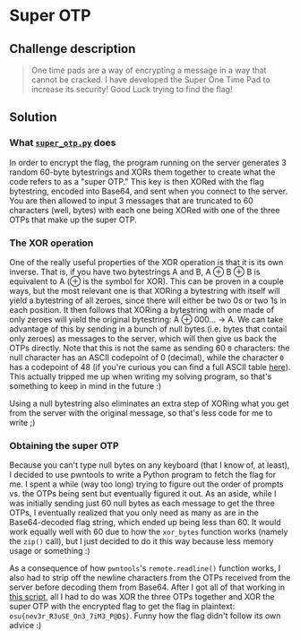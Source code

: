 # Super OTP

## Challenge description

> One time pads are a way of encrypting a message in a way that cannot be cracked. I have developed the Super One Time Pad to increase its security!
> Good Luck trying to find the flag!

## Solution

### What [`super_otp.py`](./provided/super_otp.py) does

In order to encrypt the flag, the program running on the server generates 3 random 60-byte bytestrings and XORs them together to create what the code refers to as a "super OTP." This key is then XORed with the flag bytestring, encoded into Base64, and sent when you connect to the server. You are then allowed to input 3 messages that are truncated to 60 characters (well, bytes) with each one being XORed with one of the three OTPs that make up the super OTP.

### The XOR operation

One of the really useful properties of the XOR operation is that it is its own inverse. That is, if you have two bytestrings A and B, A ⊕ B ⊕ B is equivalent to A (⊕ is the symbol for XOR). This can be proven in a couple ways, but the most relevant one is that XORing a bytestring with itself will yield a bytestring of all zeroes, since there will either be two 0s or two 1s in each position. It then follows that XORing a bytestring with one made of only zeroes will yield the original bytestring: A ⊕ 000... -> A. We can take advantage of this by sending in a bunch of null bytes (i.e. bytes that contail only zeroes) as messages to the server, which will then give us back the OTPs directly. Note that this is not the same as sending 60 `0` characters: the null character has an ASCII codepoint of 0 (decimal), while the character `0` has a codepoint of 48 (if you're curious you can find a full ASCII table [here](https://www.asciitable.com/)). This actually tripped me up when writing my solving program, so that's something to keep in mind in the future :)

Using a null bytestring also eliminates an extra step of XORing what you get from the server with the original message, so that's less code for me to write ;)

### Obtaining the super OTP

Because you can't type null bytes on any keyboard (that I know of, at least), I decided to use pwntools to write a Python program to fetch the flag for me. I spent a while (way too long) trying to figure out the order of prompts vs. the OTPs being sent but eventually figured it out. As an aside, while I was initially sending just 60 null bytes as each message to get the three OTPs, I eventually realized that you only need as many as are in the Base64-decoded flag string, which ended up being less than 60. It would work equally well with 60 due to how the `xor_bytes` function works (namely the `zip()` call), but I just decided to do it this way because less memory usage or something :)

As a consequence of how `pwntools`'s `remote.readline()` function works, I also had to strip off the newline characters from the OTPs received from the server before decoding them from Base64. After I got all of that working in [this script](./otp_crack.py), all I had to do was XOR the three OTPs together and XOR the super OTP with the encrypted flag to get the flag in plaintext: `osu{nev3r_R3uSE_On3_7iM3_P@D$}`. Funny how the flag didn't follow its own advice :)
